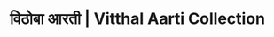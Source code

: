 ---
layout: category
title: विठोबा आरती | Vitthal Aarti Collection
category: vitthal
meta_description: विठोबा आरती संग्रह - Complete collection of Lord Vitthal Aartis in Marathi with lyrics, audio and video
keywords: विठोबा आरती, vitthal aarti, vitthala aarti marathi, मराठी विठोबा आरती
permalink: /category/vitthal/
---